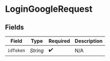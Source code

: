# LoginGoogleRequest


## Fields

| Field              | Type               | Required           | Description        |
| ------------------ | ------------------ | ------------------ | ------------------ |
| `idToken`          | *String*           | :heavy_check_mark: | N/A                |